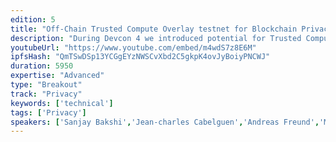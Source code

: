 ```yaml
---
edition: 5
title: "Off-Chain Trusted Compute Overlay testnet for Blockchain Privacy, Scalability and Adaptability."
description: "During Devcon 4 we introduced potential for Trusted Compute as an option for addressing scalability and privacy challenges faced by blockchains. Since then Enterprise Ethereum Alliance (EEA) has released version 1.0 of Off-chain Trusted Compute specification. As part of the workshop we will introduce an Enterprise Ethereum network connected to EEA compliant Trusted Computing pool; both hosted on Azure cloud. In addition we will demonstrate one sample real-world usage scenario and give examples of more. During the workshop developers will be provided scripts to recreate the setup on their local laptops and guidance on how to create private test setups on Azure cloud. Developers will walk away with background on leveraging Trusted Compute in context of their decentralized applications for addressing privacy, scalability and/or adaptability."
youtubeUrl: "https://www.youtube.com/embed/m4wdS7z8E6M"
ipfsHash: "QmTSwDSp13YCGgEYzNWSCvXbd2C5gkpK4ovJyBoiyPNCWJ"
duration: 5950
expertise: "Advanced"
type: "Breakout"
track: "Privacy"
keywords: ['technical']
tags: ['Privacy']
speakers: ['Sanjay Bakshi','Jean-charles Cabelguen','Andreas Freund','Marley Gray','Anand Pashupathy','Yevgeniy Yarmosh','Lei Zhang','Jim Zhang']
---
```

